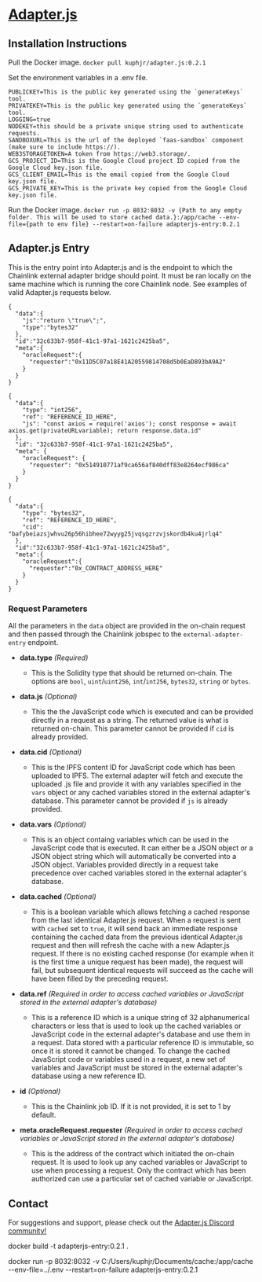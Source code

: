 # [Adapter.js](https://adapterjs.link/)

## Installation Instructions

Pull the Docker image.
`docker pull kuphjr/adapter.js:0.2.1`

Set the environment variables in a .env file.
```
PUBLICKEY=This is the public key generated using the `generateKeys` tool.
PRIVATEKEY=This is the public key generated using the `generateKeys` tool.
LOGGING=true
NODEKEY=this should be a private unique string used to authenticate requests.
SANDBOXURL=This is the url of the deployed `faas-sandbox` component (make sure to include https://).
WEB3STORAGETOKEN=A token from https://web3.storage/.
GCS_PROJECT_ID=This is the Google Cloud project ID copied from the Google Cloud key.json file.
GCS_CLIENT_EMAIL=This is the email copied from the Google Cloud key.json file.
GCS_PRIVATE_KEY=This is the private key copied from the Google Cloud key.json file.
```

Run the Docker image.
`docker run -p 8032:8032 -v {Path to any empty folder. This will be used to store cached data.}:/app/cache --env-file={path to env file} --restart=on-failure adapterjs-entry:0.2.1`

## Adapter.js Entry

This is the entry point into Adapter.js and is the endpoint to which the Chainlink external adapter bridge should point.  It must be ran locally on the same machine which is running the core Chainlink node.  See examples of valid Adapter.js requests below.

```
{
  "data":{
    "js":"return \"true\";",
    "type":"bytes32"
  },
  "id":"32c633b7-958f-41c1-97a1-1621c2425ba5",
  "meta":{
    "oracleRequest":{
      "requester":"0x11D5C07a18E41A20559814708d5b0EaD893bA9A2"
    }
  }
}
```

```
{
  "data":{
    "type": "int256",
    "ref": "REFERENCE_ID_HERE",
    "js": "const axios = require('axios'); const response = await axios.get(privateURLvariable); return response.data.id"
  },
  "id": "32c633b7-958f-41c1-97a1-1621c2425ba5",
  "meta": {
    "oracleRequest": {
      "requester": "0x514910771af9ca656af840dff83e8264ecf986ca"
    }
  }
}
```

```
{
  "data":{
    "type": "bytes32",
    "ref": "REFERENCE_ID_HERE",
    "cid": "bafybeiazsjwhvu26p56hibhee72wyyg25jvqsgzrzvjskordb4ku4jrlq4"
  },
  "id":"32c633b7-958f-41c1-97a1-1621c2425ba5",
  "meta":{
    "oracleRequest":{
      "requester":"0x_CONTRACT_ADDRESS_HERE"
    }
  }
}
```

### Request Parameters

All the parameters in the `data` object are provided in the on-chain request and then passed through the Chainlink jobspec to the `external-adapter-entry` endpoint.

* **data.type** *(Required)*
    - This is the Solidity type that should be returned on-chain.  The options are `bool`, `uint`/`uint256`, `int`/`int256`, `bytes32`, `string` or `bytes`.

* **data.js** *(Optional)*
  - This the the JavaScript code which is executed and can be provided directly in a request as a string.  The returned value is what is returned on-chain.  This parameter cannot be provided if `cid` is already provided.

* **data.cid** *(Optional)*
    - This is the IPFS content ID for JavaScript code which has been uploaded to IPFS.  The external adapter will fetch and execute the uploaded .js file and provide it with any variables specified in the `vars` object or any cached variables stored in the external adapter's database.  This parameter cannot be provided if `js` is already provided.

* **data.vars** *(Optional)*
    - This is an object containg variables which can be used in the JavaScript code that is executed.  It can either be a JSON object or a JSON object string which will automatically be converted into a JSON object.  Variables provided directly in a request take precedence over cached variables stored in the external adapter's database.

* **data.cached** *(Optional)*
    - This is a boolean variable which allows fetching a cached response from the last identical Adapter.js request.  When a request is sent with `cached` set to `true`, it will send back an immediate response containing the cached data from the previous identical Adapter.js request and then will refresh the cache with a new Adapter.js request.  If there is no existing cached response (for example when it is the first time a unique request has been made), the request will fail, but subsequent identical requests will succeed as the cache will have been filled by the preceding request.

* **data.ref** *(Required in order to access cached variables or JavaScript stored in the external adapter's database)*
    - This is a reference ID which is a unique string of 32 alphanumerical characters or less that is used to look up the cached variables or JavaScript code in the external adapter's database and use them in a request.  Data stored with a particular reference ID is immutable, so once it is stored it cannot be changed.  To change the cached JavaScript code or variables used in a request, a new set of variables and JavaScript must be stored in the external adapter's database using a new reference ID.

* **id** *(Optional)*
    - This is the Chainlink job ID.  If it is not provided, it is set to 1 by default.

* **meta.oracleRequest.requester** *(Required in order to access cached variables or JavaScript stored in the external adapter's database)*
    - This is the address of the contract which initiated the on-chain request.  It is used to look up any cached variables or JavaScript to use when processing a request.  Only the contract which has been authorized can use a particular set of cached variable or JavaScript.

## Contact

For suggestions and support, please check out the [Adapter.js Discord community!](https://discord.com/invite/jpGx9tMRWa)

docker build -t adapterjs-entry:0.2.1 .

docker run -p 8032:8032 -v C:/Users/kuphjr/Documents/cache:/app/cache --env-file=../.env --restart=on-failure adapterjs-entry:0.2.1